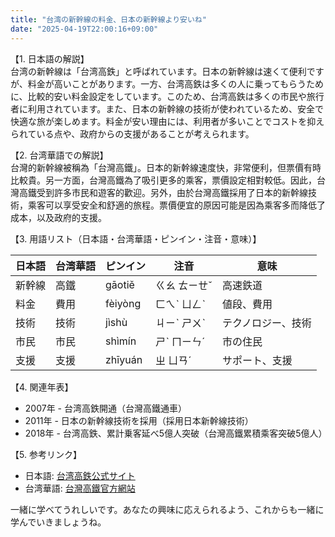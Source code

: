 ```yaml
---
title: "台湾の新幹線の料金、日本の新幹線より安いね"
date: "2025-04-19T22:00:16+09:00"
---
```


【1. 日本語の解説】  
台湾の新幹線は「台湾高鉄」と呼ばれています。日本の新幹線は速くて便利ですが、料金が高いことがあります。一方、台湾高鉄は多くの人に乗ってもらうために、比較的安い料金設定をしています。このため、台湾高鉄は多くの市民や旅行者に利用されています。また、日本の新幹線の技術が使われているため、安全で快適な旅が楽しめます。料金が安い理由には、利用者が多いことでコストを抑えられている点や、政府からの支援があることが考えられます。

【2. 台湾華語での解説】  
台灣的新幹線被稱為「台灣高鐵」。日本的新幹線速度快，非常便利，但票價有時比較貴。另一方面，台灣高鐵為了吸引更多的乘客，票價設定相對較低。因此，台灣高鐵受到許多市民和遊客的歡迎。另外，由於台灣高鐵採用了日本的新幹線技術，乘客可以享受安全和舒適的旅程。票價便宜的原因可能是因為乘客多而降低了成本，以及政府的支援。

【3. 用語リスト（日本語・台湾華語・ピンイン・注音・意味）】  

| 日本語 | 台湾華語 | ピンイン | 注音 | 意味 |
| --- | --- | --- | --- | --- |
| 新幹線 | 高鐵 | gāotiě | ㄍㄠ ㄊㄧㄝˇ | 高速鉄道 |
| 料金 | 費用 | fèiyòng | ㄈㄟˋ ㄩㄥˋ | 値段、費用 |
| 技術 | 技術 | jìshù | ㄐㄧˋ ㄕㄨˋ | テクノロジー、技術 |
| 市民 | 市民 | shìmín | ㄕˋ ㄇㄧㄣˊ | 市の住民 |
| 支援 | 支援 | zhīyuán | ㄓ ㄩㄢˊ | サポート、支援 |

【4. 関連年表】  
- 2007年 - 台湾高鉄開通（台灣高鐵通車）  
- 2011年 - 日本の新幹線技術を採用（採用日本新幹線技術）  
- 2018年 - 台湾高鉄、累計乗客延べ5億人突破（台灣高鐵累積乘客突破5億人）  

【5. 参考リンク】  
- 日本語: [台湾高鉄公式サイト](https://www.thsrc.com.tw/)
- 台湾華語: [台灣高鐵官方網站](https://www.thsrc.com.tw/)

一緒に学べてうれしいです。あなたの興味に応えられるよう、これからも一緒に学んでいきましょうね。